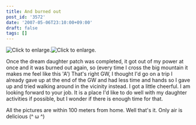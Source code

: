 ```yaml
---
title: And burned out
post_id: '3572'
date: '2007-05-06T23:10:00+09:00'
draft: false
tags: []
---
```


![Click to enlarge.](https://danmaq.com/image/mixi/2007/425725839_103_s.jpg)![Click to enlarge.](https://danmaq.com/image/mixi/2007/425725839_254_s.jpg)

Once the dream daughter patch was completed, it got out of my power at once and it was burned out again, so (every time I cross the big mountain it makes me feel like this 'A') That's right GW, I thought I'd go on a trip I already gave up at the end of the GW and had less time and hands so I gave up and tried walking around in the vicinity instead. I got a little cheerful. I am looking forward to your job. It is a place I'd like to do well with my daughter activities if possible, but I wonder if there is enough time for that.

All the pictures are within 100 meters from home. Well that's it. Only air is delicious (^ ω ^)